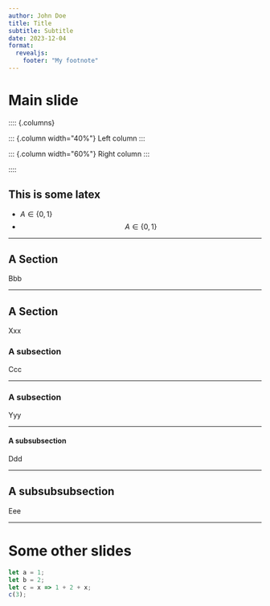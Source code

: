 ```yaml
---
author: John Doe
title: Title
subtitle: Subtitle
date: 2023-12-04
format:
  revealjs: 
    footer: "My footnote"
---
```


# Main slide

:::: {.columns}

::: {.column width="40%"}
Left column
:::

::: {.column width="60%"}
Right column
:::

::::

## This is some latex

- $A \in \{0, 1\}$
- $$A \in \{0, 1\}$$

---

## A Section

Bbb

---

## A Section

Xxx

### A subsection

Ccc

---

### A subsection

Yyy

---

#### A subsubsection

Ddd

---

## A subsubsubsection

Eee

---

# Some other slides


```js
let a = 1;
let b = 2;
let c = x => 1 + 2 + x;
c(3);
```
